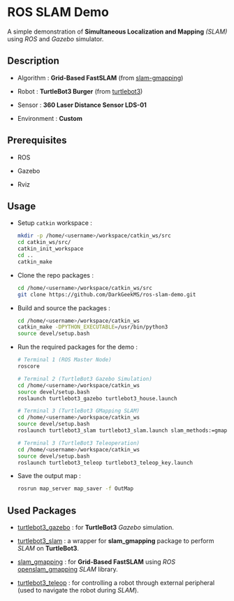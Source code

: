 # ROS SLAM Demo

A simple demonstration of __Simultaneous Localization and Mapping__ _(SLAM)_ using _ROS_ and _Gazebo_ simulator.

## Description

-   Algorithm : __Grid-Based FastSLAM__ (from [slam-gmapping](https://github.com/ros-perception/slam_gmapping))

-   Robot : __TurtleBot3 Burger__ (from [turtlebot3](https://github.com/ROBOTIS-GIT/turtlebot3))

-   Sensor : __360 Laser Distance Sensor LDS-01__

-   Environment : __Custom__

## Prerequisites

-   ROS

-   Gazebo

-   Rviz

## Usage

-   Setup `catkin` workspace :
    ```bash
    mkdir -p /home/<username>/workspace/catkin_ws/src
    cd catkin_ws/src/
    catkin_init_workspace
    cd ..
    catkin_make
    ```

-   Clone the repo packages :
    ```bash
    cd /home/<username>/workspace/catkin_ws/src
    git clone https://github.com/DarkGeekMS/ros-slam-demo.git
    ```

-   Build and source the packages :
    ```bash
    cd /home/<username>/workspace/catkin_ws
    catkin_make -DPYTHON_EXECUTABLE=/usr/bin/python3
    source devel/setup.bash
    ```

-   Run the required packages for the demo :
    ```bash
    # Terminal 1 (ROS Master Node)
    roscore

    # Terminal 2 (TurtleBot3 Gazebo Simulation)
    cd /home/<username>/workspace/catkin_ws
    source devel/setup.bash
    roslaunch turtlebot3_gazebo turtlebot3_house.launch

    # Terminal 3 (TurtleBot3 GMapping SLAM)
    cd /home/<username>/workspace/catkin_ws
    source devel/setup.bash
    roslaunch turtlebot3_slam turtlebot3_slam.launch slam_methods:=gmapping

    # Terminal 3 (TurtleBot3 Teleoperation)
    cd /home/<username>/workspace/catkin_ws
    source devel/setup.bash
    roslaunch turtlebot3_teleop turtlebot3_teleop_key.launch
    ```

-   Save the output map :
    ```bash
    rosrun map_server map_saver -f OutMap
    ```

## Used Packages

-   [turtlebot3_gazebo](https://github.com/ROBOTIS-GIT/turtlebot3_simulations) : for __TurtleBot3__ _Gazebo_ simulation.

-   [turtlebot3_slam](https://github.com/ROBOTIS-GIT/turtlebot3) : a wrapper for __slam_gmapping__ package to perform _SLAM_ on __TurtleBot3__.

-   [slam_gmapping](https://github.com/ros-perception/slam_gmapping) : for __Grid-Based FastSLAM__ using _ROS_ [openslam_gmapping](https://github.com/ros-perception/openslam_gmapping) _SLAM_ library.

-   [turtlebot3_teleop](https://github.com/ROBOTIS-GIT/turtlebot3) : for controlling a robot through external peripheral (used to navigate the robot during _SLAM_).
